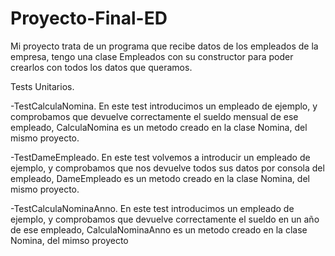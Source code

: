 # Proyecto-Final-ED

Mi proyecto trata de un programa que recibe datos de los empleados de la empresa, tengo una clase Empleados
con su constructor para poder crearlos con todos los datos que queramos.

Tests Unitarios.

-TestCalculaNomina.
	En este test introducimos un empleado de ejemplo, y comprobamos que devuelve correctamente el sueldo
	mensual de ese empleado, CalculaNomina es un metodo creado en la clase Nomina, del mismo proyecto.

-TestDameEmpleado.
	En este test volvemos a introducir un empleado de ejemplo, y comprobamos que nos devuelve todos sus datos
	por consola del empleado, DameEmpleado es un metodo creado en la clase Nomina, del mismo proyecto.

-TestCalculaNominaAnno.
	En este test introducimos un empleado de ejemplo, y comprobamos que devuelve correctamente el sueldo
	en un año de ese empleado, CalculaNominaAnno es un metodo creado en la clase Nomina, del mimso proyecto
